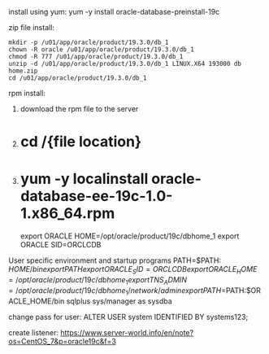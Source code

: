 install using yum:
	yum -y install oracle-database-preinstall-19c

zip file install:

	mkdir -p /u01/app/oracle/product/19.3.0/db_1
	chown -R oracle /u01/app/oracle/product/19.3.0/db_1
	chmod -R 777 /u01/app/oracle/product/19.3.0/db_1
	unzip -d /u01/app/oracle/product/19.3.0/db_1 LINUX.X64 193000 db home.zip
	cd /u01/app/oracle/product/19.3.0/db_1

rpm install:
1) download the rpm file to the server
2) # cd /{file location}
3) # yum -y localinstall oracle-database-ee-19c-1.0-1.x86_64.rpm

	export ORACLE HOME=/opt/oracle/product/19c/dbhome_1
	export ORACLE SID=ORCLCDB

User specific environment and startup programs
	PATH=$PATH: $HOME/bin
	export PATH
	export ORACLE_SID=ORCLCDB
	export ORACLE_HOME=/opt/oracle/product/19c/dbhome_1
	export TNS_ADMIN=/opt/oracle/product/19c/dbhome_1/network/admin
	export PATH=$PATH:$ORACLE_HOME/bin
	sqlplus sys/manager as sysdba


change pass for user:
	ALTER USER system IDENTIFIED BY systems123;


create listener:
https://www.server-world.info/en/note?os=CentOS_7&p=oracle19c&f=3